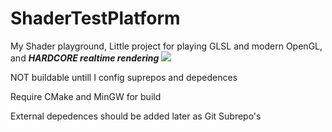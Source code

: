 # ShaderTestPlatform
My Shader playground, Little project for playing GLSL and modern OpenGL, and ***HARDCORE realtime rendering***
![](https://www.dropbox.com/s/85a514zs9cjf9mq/test_model48_blum_fix.JPG?raw=1)



NOT buildable untill I config suprepos and depedences


Require CMake and MinGW for build

External depedences should be added later as Git Subrepo's


